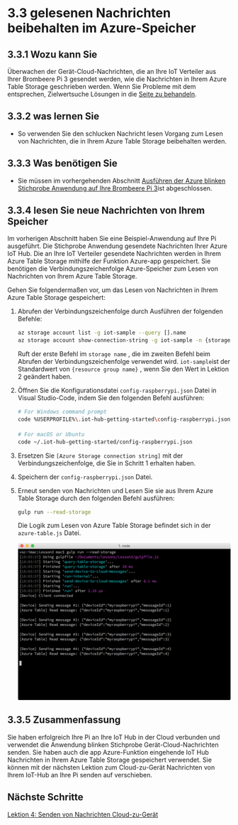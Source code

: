 <properties
 pageTitle="Lesen von Nachrichten im Speicher Azure beibehalten | Microsoft Azure"
 description="Überwachen der Gerät-Cloud-Nachrichten an, wie sie in Ihrem Azure Table Storage geschrieben werden."
 services="iot-hub"
 documentationCenter=""
 authors="shizn"
 manager="timlt"
 tags=""
 keywords=""/>

<tags
 ms.service="iot-hub"
 ms.devlang="multiple"
 ms.topic="article"
 ms.tgt_pltfrm="na"
 ms.workload="na"
 ms.date="10/21/2016"
 ms.author="xshi"/>

# <a name="33-read-messages-persisted-in-azure-storage"></a>3.3 gelesenen Nachrichten beibehalten im Azure-Speicher

## <a name="331-what-will-you-do"></a>3.3.1 Wozu kann Sie

Überwachen der Gerät-Cloud-Nachrichten, die an Ihre IoT Verteiler aus Ihrer Brombeere Pi 3 gesendet werden, wie die Nachrichten in Ihrem Azure Table Storage geschrieben werden. Wenn Sie Probleme mit dem entsprechen, Zielwertsuche Lösungen in die [Seite zu behandeln](iot-hub-raspberry-pi-kit-node-troubleshooting.md).

## <a name="332-what-will-you-learn"></a>3.3.2 was lernen Sie

- So verwenden Sie den schlucken Nachricht lesen Vorgang zum Lesen von Nachrichten, die in Ihrem Azure Table Storage beibehalten werden.

## <a name="333-what-do-you-need"></a>3.3.3 Was benötigen Sie

- Sie müssen im vorhergehenden Abschnitt [Ausführen der Azure blinken Stichprobe Anwendung auf Ihre Brombeere Pi 3](iot-hub-raspberry-pi-kit-node-lesson3-run-azure-blink.md)ist abgeschlossen.

## <a name="334-read-new-messages-from-your-storage-account"></a>3.3.4 lesen Sie neue Nachrichten von Ihrem Speicher

Im vorherigen Abschnitt haben Sie eine Beispiel-Anwendung auf Ihre Pi ausgeführt. Die Stichprobe Anwendung gesendete Nachrichten Ihrer Azure IoT Hub. Die an Ihre IoT Verteiler gesendete Nachrichten werden in Ihrem Azure Table Storage mithilfe der Funktion Azure-app gespeichert. Sie benötigen die Verbindungszeichenfolge Azure-Speicher zum Lesen von Nachrichten von Ihrem Azure Table Storage.

Gehen Sie folgendermaßen vor, um das Lesen von Nachrichten in Ihrem Azure Table Storage gespeichert:

1. Abrufen der Verbindungszeichenfolge durch Ausführen der folgenden Befehle:

    ```bash
    az storage account list -g iot-sample --query [].name
    az storage account show-connection-string -g iot-sample -n {storage name}
    ```

    Ruft der erste Befehl im `storage name` , die im zweiten Befehl beim Abrufen der Verbindungszeichenfolge verwendet wird. `iot-sample`ist der Standardwert von `{resource group name}` , wenn Sie den Wert in Lektion 2 geändert haben.

2. Öffnen Sie die Konfigurationsdatei `config-raspberrypi.json` Datei in Visual Studio-Code, indem Sie den folgenden Befehl ausführen:

    ```bash
    # For Windows command prompt
    code %USERPROFILE%\.iot-hub-getting-started\config-raspberrypi.json

    # For macOS or Ubuntu
    code ~/.iot-hub-getting-started/config-raspberrypi.json
    ```

3. Ersetzen Sie `[Azure Storage connection string]` mit der Verbindungszeichenfolge, die Sie in Schritt 1 erhalten haben.
4. Speichern der `config-raspberrypi.json` Datei.
5. Erneut senden von Nachrichten und Lesen Sie sie aus Ihrem Azure Table Storage durch den folgenden Befehl ausführen:

    ```bash
    gulp run --read-storage
    ```

    Die Logik zum Lesen von Azure Table Storage befindet sich in der `azure-table.js` Datei.

    ![schlucken ausführen – lesen-Speicher](media/iot-hub-raspberry-pi-lessons/lesson3/gulp_read_message.png)

## <a name="335-summary"></a>3.3.5 Zusammenfassung

Sie haben erfolgreich Ihre Pi an Ihre IoT Hub in der Cloud verbunden und verwendet die Anwendung blinken Stichprobe Gerät-Cloud-Nachrichten senden. Sie haben auch die app Azure-Funktion eingehende IoT Hub Nachrichten in Ihrem Azure Table Storage gespeichert verwendet. Sie können mit der nächsten Lektion zum Cloud-zu-Gerät Nachrichten von Ihrem IoT-Hub an Ihre Pi senden auf verschieben.

## <a name="next-steps"></a>Nächste Schritte

[Lektion 4: Senden von Nachrichten Cloud-zu-Gerät](iot-hub-raspberry-pi-kit-node-lesson4-send-cloud-to-device-messages.md)
